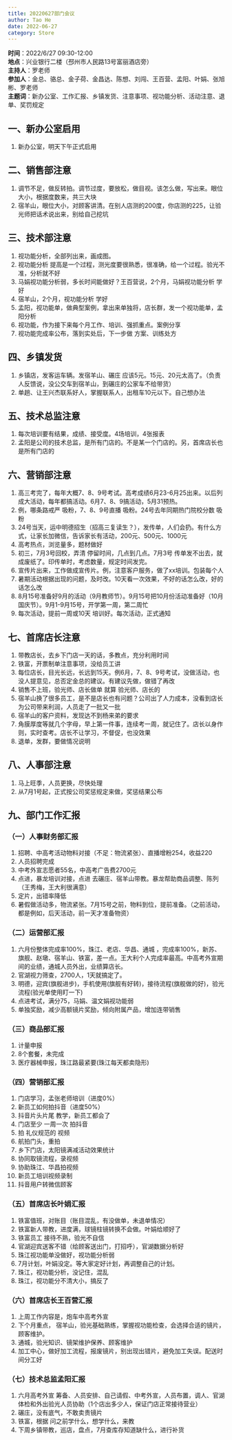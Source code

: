 ```yaml
---
title: 20220627部门会议
author: Tao He
date: 2022-06-27
category: Store
---
```


 
**时间**：2022/6/27 09:30-12:00  
**地点**：兴业银行二楼（邳州市人民路13号富丽酒店旁）  
**主持人**：罗老师  
**参加人**：金总、骆总、金子荷、金昌达、陈想、刘闯、王百营、孟阳、叶娟、张旭彬、罗老师  
**主题词**：新办公室、工作汇报、乡镇发货、注意事项、视功能分析、活动注意、退单、奖罚规定  



## 一、新办公室启用
1. 新办公室，明天下午正式启用

## 二、销售部注意
1. 调节不足，做反转拍。调节过度，要放松，做目视。该怎么做，写出来。眼位大小，根据度数来，共三大块
2. 宿羊山，眼位大小，对顾客讲清。在别人店测的200度，你店测的225，让验光师把话术说出来，别给自己挖坑

## 三、技术部注意
1. 视功能分析，全部列出来，画成图。
2. 视功能分析 提高是一个过程，测光度要很熟悉，很准确，给一个过程。验光不准，分析就不好
3. 马娟视功能分析弱，多长时间能做好？王百营说，2个月，马娟视功能分析 学好
4. 宿羊山，2个月，视功能分析 学好
5. 孟阳，视功能单，做典型案例，拿出来单独将，店长群，发一个视功能单，孟阳分析
6. 视功能，作为接下来每个月工作、培训、强抓重点。案例分享
7. 视功能完成率公布，落到实处后，下一步做 方案、训练处方


## 四、乡镇发货
1. 乡镇店，发客运车辆。发宿羊山、碾庄 应该5元。15元、20元太高了。（负责人反馈说，没公交车到宿羊山，到碾庄的公家车不给带货）
2. 单趟、让王兴杰联系好人，掌握联系人，出租车10元以下。自己想办法


## 五、技术总监注意
1. 每次培训要有结果，成绩、接受度。4场培训，4张报表
2. 孟阳是公司的技术总监，是所有门店的。不是某一个门店的。另，首席店长也是所有门店的




## 六、营销部注意
1. 高三考完了，每年大概7、8、9号考试。高考成绩6月23-6月25出来。以后列成大活动，每年都搞活动。6月7、8、9搞活动，5月31预热。
2. 例，哪条路戒严  吸粉，7、8、9号直播 吸粉。24号去年同期热门院校分数 吸粉
3. 24号当天，运中明德招生（招高三复读生？），发传单，人们会扔。有什么方式，让家长加微信，告诉家长有活动，200元、500元、1000元
4. 高考热点，浏览量多，题材做好
5. 初三，7月3号回校，弄清 停留时间，几点到几点。7月3号 传单发不出去，就成废纸了。印传单时，考虑数量，规定时间发完。
6. 宣传片出来，工作做成宣传片。例，注意客户服务，做了xx培训。包装每个人
7. 暑期活动根据出现的问题，及时改。10天看一次效果，不好的话怎么改，好的话怎么改
8. 8月15号准备好9月的活动（9月教师节）。9月15号把10月份活动准备好（10月国庆节）。9月1-9月15号，开学第一周，第二周忙
9. 每次活动，提前一周或10天 培训好。每次活动，正式通知


## 七、首席店长注意
1. 带教店长，去乡下门店一天的话，多教点，充分利用时间
2. 铁富，开票制单注意事项，没给员工讲
3. 每位店长，目光长远，长远到15天。例6月，7、8、9号考试，没做活动，也没人提意见，总否定金总的建议。有建议先做，做错了再改
4. 销售不上班，验光师、店长做单 就算 验光师、店长的
5. 宿羊山换了很多员工，是不是店长也有问题？公司出了人力成本，没看到店长为公司带来利润，人员走了一批又一批
6. 宿羊山的客户资料，发现达不到杨来弟的要求
7. 角膜厚度等就几个字母，早上第一件事，连续考一周，就记住了。店长以身作则，实时查考。店长不让学习，不督促，也没效果
8. 退单，发群，要做情况说明



## 八、人事部注意
1. 马上旺季，人员更换，尽快处理
2. 从7月1号起，正式按公司奖惩规定来做，奖惩结果公布


## 九、部门工作汇报
### （一）人事财务部汇报
1. 招聘、中高考活动物料对接（不足：物流紧张）、直播增粉254，收益220
2. 人员招聘完成
3. 中考外宣志愿者55名，中高考广告费2700元
4. 点进，暴龙培训对接，点进 去碾庄、宿羊山带教。暴龙帮助商品调整、陈列（王秀梅，王大利很满意）
5. 定片，出错率降低
6. 暑假做活动多，物流紧张。7月15号之前，物料到位，提前准备。（之前活动，都是例如，后天活动，前一天才准备物资）

### （二）运营部汇报
1. 六月份整体完成率100%，珠江、老店、华昌、通城 ，完成率100%，新苏、旗舰、赵墩、宿羊山、铁富，差一点。王大利个人完成率最高。中高考外宣期间的业绩，通城人员外出，业绩算店长。
2. 官湖视力筛查，2700人，1天就搞定了。
3. 明德，迎宾(旗舰进步)，手机使用(旗舰有好转)，接待流程(旗舰做的好)，验光流程(验光单使用盯一下)
4. 点进考试，满分75，马娟、温文娟视功能弱
5. 单独奖励，减少高额镜片奖励，倾向附属产品，增加连带销售

### （三）商品部汇报
1. 计量申报
2. 8个套餐，未完成
3. 医疗器械申报，珠江路最紧要(珠江每天都卖隐形)

### （四）营销部汇报
1. 门店学习，孟张老师培训（进度0%）
2. 新员工如何拍抖音（进度50%）
3. 抖音片头片尾 教学，新员工都会了
4. 门店至少 一周一次 拍抖音
5. 拍 礼仪规范的 视频
6. 航拍门头，重拍
7. 乡下门店，太阳镜满减活动效果统计
8. 协同取镜流程，录视频
9. 协助珠江、华昌拍视频
10. 新员工培训视频录制
11. 抖音用户转微信顾客

### （五）首席店长叶娟汇报
1. 铁富值班，对账目（账目混乱，有没做单，未退单情况）
2. 铁富新人带教，进度满，球镜柱镜转换不会做。叶娟给顺好了
3. 铁富员工 接待不熟，验光不自信
4. 官湖迎宾送客不错（给顾客送出门，打招呼），官湖数据分析好
5. 珠江视功能单没做好，视功能分析弱
6. 7月计划，叶娟没定。等大家定好计划，再调整自己的计划。
7. 珠江，视功能分析，没记住，混乱
8. 珠江，视功能分不清大小，搞反了

### （六）首席店长王百营汇报
1. 上周工作内容是，炮车中高考外宣
2. 下个月重点， 宿羊山，验光基础熟练，掌握视功能检查，会选择合适的镜片，顾客维护。
3. 通城，验光知识、镜架维护保养、顾客维护
4. 加工中心，做好加工流程，报废镜片，别出现出错片，避免加工失误。配送时间分工好

### （七）技术总监孟阳汇报
1. 六月高考外宣 筹备、人员安排、自己请假、中考外宣，人员布置，调人、官湖体检和外出验光人员协助（1个店出多少人，保证门店正常接待营业）
2. 碾庄，没有底气，不敢卖贵镜片
3. 铁富，根据 问之前学什么，想学什么，来教
4. 下周乡镇带教，巡店，盘点，7月查库存知道缺什么，进行补货



